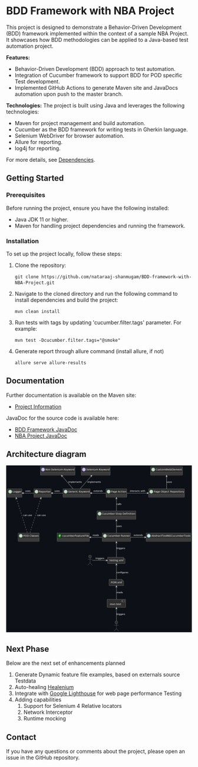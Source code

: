 
# BDD Framework with NBA Project

This project is designed to demonstrate a Behavior-Driven Development (BDD) framework implemented within the context of a sample NBA Project. It showcases how BDD methodologies can be applied to a Java-based test automation project.

**Features:**
- Behavior-Driven Development (BDD) approach to test automation.
- Integration of Cucumber framework to support BDD for POD specific Test development.
- Implemented GitHub Actions to generate Maven site and JavaDocs automation upon push to the master branch.

**Technologies:**
The project is built using Java and leverages the following technologies:
- Maven for project management and build automation.
- Cucumber as the BDD framework for writing tests in Gherkin language.
- Selenium WebDriver for browser automation.
- Allure for reporting.
- log4j for reporting.

For more details, see [Dependencies](https://nataraaj-shanmugam.github.io/BDD-framework-with-NBA-Project/dependencies.html).

## Getting Started

### Prerequisites
Before running the project, ensure you have the following installed:
- Java JDK 11 or higher.
- Maven for handling project dependencies and running the framework.

### Installation
To set up the project locally, follow these steps:
1. Clone the repository:
   ```
   git clone https://github.com/nataraaj-shanmugam/BDD-framework-with-NBA-Project.git
   ```
2. Navigate to the cloned directory and run the following command to install dependencies and build the project:
   ```
   mvn clean install
   ```
3. Run tests with tags by updating 'cucumber.filter.tags' parameter. For example:
   ```
   mvn test -Dcucumber.filter.tags="@smoke"
   ```
4. Generate report through allure command (install allure, if not)
   ```
   allure serve allure-results
   ```

## Documentation
Further documentation is available on the Maven site:
- [Project Information](https://nataraaj-shanmugam.github.io/BDD-framework-with-NBA-Project/project-info.html)

JavaDoc for the source code is available here:
- [BDD Framework JavaDoc](https://nataraaj-shanmugam.github.io/BDD-framework-with-NBA-Project/BDD-Framework/index.html)
- [NBA Project JavaDoc](https://nataraaj-shanmugam.github.io/BDD-framework-with-NBA-Project/NBA-Project/index.html)
  
  
## Architecture diagram

   ![](https://github.com/Nataraaj-Shanmugam/BDD-framework-with-NBA-Project/blob/master/architecture%20diagram.png)

## Next Phase
Below are the next set of enhancements planned
1. Generate Dynamic feature file examples, based on externals source Testdata
2. Auto-healing [Healenium](https://healenium.io/)
3. Integrate with [Google Lighthouse](https://chromewebstore.google.com/detail/lighthouse/blipmdconlkpinefehnmjammfjpmpbjk?pli=1) for web page performance Testing
4. Adding capabilities
    1. Support for Selenium 4 Relative locators
    2. Network Interceptor
    3. Runtime mocking
  

## Contact
If you have any questions or comments about the project, please open an issue in the GitHub repository.

